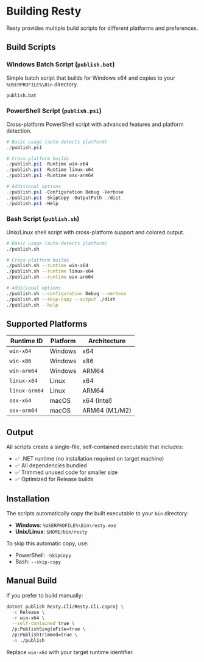 # Building Resty

Resty provides multiple build scripts for different platforms and preferences.

## Build Scripts

### Windows Batch Script (`publish.bat`)

Simple batch script that builds for Windows x64 and copies to your `%USERPROFILE%\Bin` directory.

```cmd
publish.bat
```

### PowerShell Script (`publish.ps1`)

Cross-platform PowerShell script with advanced features and platform detection.

```powershell
# Basic usage (auto-detects platform)
./publish.ps1

# Cross-platform builds
./publish.ps1 -Runtime win-x64
./publish.ps1 -Runtime linux-x64
./publish.ps1 -Runtime osx-arm64

# Additional options
./publish.ps1 -Configuration Debug -Verbose
./publish.ps1 -SkipCopy -OutputPath ./dist
./publish.ps1 -Help
```

### Bash Script (`publish.sh`)

Unix/Linux shell script with cross-platform support and colored output.

```bash
# Basic usage (auto-detects platform)
./publish.sh

# Cross-platform builds
./publish.sh --runtime win-x64
./publish.sh --runtime linux-x64
./publish.sh --runtime osx-arm64

# Additional options
./publish.sh --configuration Debug --verbose
./publish.sh --skip-copy --output ./dist
./publish.sh --help
```

## Supported Platforms

| Runtime ID    | Platform           | Architecture |
|---------------|--------------------|--------------|
| `win-x64`     | Windows            | x64          |
| `win-x86`     | Windows            | x86          |
| `win-arm64`   | Windows            | ARM64        |
| `linux-x64`   | Linux              | x64          |
| `linux-arm64` | Linux              | ARM64        |
| `osx-x64`     | macOS              | x64 (Intel)  |
| `osx-arm64`   | macOS              | ARM64 (M1/M2)|

## Output

All scripts create a single-file, self-contained executable that includes:

- ✅ .NET runtime (no installation required on target machine)
- ✅ All dependencies bundled
- ✅ Trimmed unused code for smaller size
- ✅ Optimized for Release builds

## Installation

The scripts automatically copy the built executable to your `bin` directory:

- **Windows**: `%USERPROFILE%\Bin\resty.exe`
- **Unix/Linux**: `$HOME/bin/resty`

To skip this automatic copy, use:
- PowerShell: `-SkipCopy`
- Bash: `--skip-copy`

## Manual Build

If you prefer to build manually:

```bash
dotnet publish Resty.Cli/Resty.Cli.csproj \
  -c Release \
  -r win-x64 \
  --self-contained true \
  /p:PublishSingleFile=true \
  /p:PublishTrimmed=true \
  -o ./publish
```

Replace `win-x64` with your target runtime identifier.
